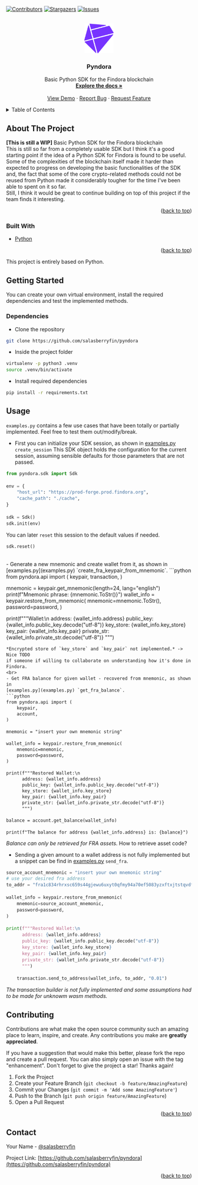 [![Contributors][contributors-shield]][contributors-url]
[![Stargazers][stars-shield]][stars-url]
[![Issues][issues-shield]][issues-url]



<!-- PROJECT LOGO -->
<br />
<div align="center">
  <a href="https://github.com/salasberryfin/pyndora">
    <img src="images/findora.svg" alt="Logo" width="80" height="80">
  </a>

<h3 align="center">Pyndora</h3>

  <p align="center">
    Basic Python SDK for the Findora blockchain
    <br />
    <a href="https://github.com/salasberryfin/pyndora"><strong>Explore the docs »</strong></a>
    <br />
    <br />
    <a href="https://github.com/salasberryfin/pyndora">View Demo</a>
    ·
    <a href="https://github.com/salasberryfin/pyndora/issues">Report Bug</a>
    ·
    <a href="https://github.com/salasberryfin/pyndora/issues">Request Feature</a>
  </p>
</div>



<!-- TABLE OF CONTENTS -->
<details>
  <summary>Table of Contents</summary>
  <ol>
    <li>
      <a href="#about-the-project">About The Project</a>
      <ul>
        <li><a href="#built-with">Built With</a></li>
      </ul>
    </li>
    <li>
      <a href="#getting-started">Getting Started</a>
      <ul>
        <li><a href="#dependencies">Dependencies</a></li>
      </ul>
    </li>
    <li><a href="#usage">Usage</a></li>
    <li><a href="#contributing">Contributing</a></li>
    <li><a href="#contact">Contact</a></li>
  </ol>
</details>



<!-- ABOUT THE PROJECT -->
## About The Project

**[This is still a WIP]** Basic Python SDK for the Findora blockchain
<br>
This is still so far from a completely usable SDK but I think it's a good starting 
point if the idea of a Python SDK for Findora is found to be useful.
<br>
Some of the complexities of the blockchain itself made it harder than expected to 
progress on developing the basic functionalities of the SDK and, the fact that 
some of the core crypto-related methods could not be reused from Python made it 
considerably tougher for the time I've been able to spent on it so far.
<br>
Still, I think it would be great to continue building on top of this project if the team 
finds it interesting.

<p align="right">(<a href="#top">back to top</a>)</p>



### Built With

* [Python](https://python.org/)

<p align="right">(<a href="#top">back to top</a>)</p>

This project is entirely based on Python.

<!-- GETTING STARTED -->
## Getting Started

You can create your own virtual environment, install the required dependencies 
and test the implemented methods.

### Dependencies

* Clone the repository

```bash
git clone https://github.com/salasberryfin/pyndora
```

* Inside the project folder

```bash
virtualenv -p python3 .venv
source .venv/bin/activate
```

* Install required dependencies

```bash
pip install -r requirements.txt
```

<!-- USAGE EXAMPLES -->
## Usage

`examples.py` contains a few use cases that have been totally or partially 
implemented. Feel free to test them out/modify/break.
<br>
- First you can initialize your SDK session, as shown in [examples.py](examples.py) `create_session`
This SDK object holds the configuration for the current session, assuming 
sensible defaults for those parameters that are not passed.
```python
from pyndora.sdk import Sdk

env = {
    "host_url": "https://prod-forge.prod.findora.org",
    "cache_path": "./cache",
}

sdk = Sdk()
sdk.init(env)
```
You can later `reset` this session to the default values if needed.
```python
sdk.reset()
```
<br>
- Generate a new mnemonic and create wallet from it, as shown in  [examples.py](examples.py) 
`create_fra_keypair_from_mnemonic`.
```python
from pyndora.api import (
    keypair,
    transaction,
)

mnemonic = keypair.get_mnemonic(length=24, lang="english")
print(f"Mnemonic phrase: {mnemonic.ToStr()}")
wallet_info = keypair.restore_from_mnemonic(
    mnemonic=mnemonic.ToStr(),
    password=password,
)

print(f"""Wallet:\n
      address: {wallet_info.address}
      public_key: {wallet_info.public_key.decode("utf-8")}
      key_store: {wallet_info.key_store}
      key_pair: {wallet_info.key_pair}
      private_str: {wallet_info.private_str.decode("utf-8")}
      """)
```
*Encrypted store of `key_store` and `key_pair` not implemented.* -> Nice TODO 
if someone if willing to collaborate on understanding how it's done in Findora.
<br>
- Get FRA balance for given wallet - recovered from mnemonic, as shown in 
[examples.py](examples.py) `get_fra_balance`.
```python
from pyndora.api import (
    keypair,
    account,
)

mnemonic = "insert your own mnemonic string"

wallet_info = keypair.restore_from_mnemonic(
    mnemonic=mnemonic,
    password=password,
)

print(f"""Restored Wallet:\n
      address: {wallet_info.address}
      public_key: {wallet_info.public_key.decode("utf-8")}
      key_store: {wallet_info.key_store}
      key_pair: {wallet_info.key_pair}
      private_str: {wallet_info.private_str.decode("utf-8")}
      """)

balance = account.get_balance(wallet_info)

print(f"The balance for address {wallet_info.address} is: {balance}")
```
*Balance can only be retrieved for FRA assets.* How to retrieve asset code?
<br>
- Sending a given amount to a wallet address is not fully implemented but a snippet 
can be find in [examples.py](examples.py) `send_fra`.
```python
source_account_mnemonic = "insert your own mnemonic string"
# use your desired fra address
to_addr = "fra1c834rhrxsc659s44gjewu6uxyt0qfmy94a70ef5083yzxftxjtstqvdf3"

wallet_info = keypair.restore_from_mnemonic(
    mnemonic=source_account_mnemonic,
    password=password,
)

print(f"""Restored Wallet:\n
      address: {wallet_info.address}
      public_key: {wallet_info.public_key.decode("utf-8")}
      key_store: {wallet_info.key_store}
      key_pair: {wallet_info.key_pair}
      private_str: {wallet_info.private_str.decode("utf-8")}
      """)

    transaction.send_to_address(wallet_info, to_addr, "0.01")
```
*The transaction builder is not fully implemented and some assumptions had to 
be made for unknowm wasm methods.*


<!-- CONTRIBUTING -->
## Contributing

Contributions are what make the open source community such an amazing place to learn, inspire, and create. Any contributions you make are **greatly appreciated**.

If you have a suggestion that would make this better, please fork the repo and create a pull request. You can also simply open an issue with the tag "enhancement".
Don't forget to give the project a star! Thanks again!

1. Fork the Project
2. Create your Feature Branch (`git checkout -b feature/AmazingFeature`)
3. Commit your Changes (`git commit -m 'Add some AmazingFeature'`)
4. Push to the Branch (`git push origin feature/AmazingFeature`)
5. Open a Pull Request

<p align="right">(<a href="#top">back to top</a>)</p>

<!-- CONTACT -->
## Contact

Your Name - [@salasberryfin](https://twitter.com/salasberryfin)

Project Link: [https://github.com/salasberryfin/pyndora](https://github.com/salasberryfin/pyndora)

<p align="right">(<a href="#top">back to top</a>)</p>



<!-- MARKDOWN LINKS & IMAGES -->
<!-- https://www.markdownguide.org/basic-syntax/#reference-style-links -->
[contributors-shield]: https://img.shields.io/github/contributors/salasberryfin/pyndora.svg?style=for-the-badge
[contributors-url]: https://github.com/salasberryfin/pyndora/graphs/contributors
[forks-shield]: https://img.shields.io/github/forks/salasberryfin/pyndora.svg?style=for-the-badge
[forks-url]: https://github.com/salasberryfin/pyndora/network/members
[stars-shield]: https://img.shields.io/github/stars/salasberryfin/pyndora.svg?style=for-the-badge
[stars-url]: https://github.com/salasberryfin/pyndora/stargazers
[issues-shield]: https://img.shields.io/github/issues/salasberryfin/pyndora.svg?style=for-the-badge
[issues-url]: https://github.com/salasberryfin/pyndora/issues
